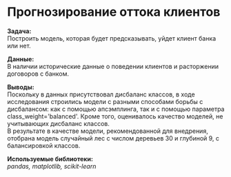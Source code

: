 # Прогнозирование оттока клиентов
__Задача:__\
Построить модель, которая будет предсказывать, уйдет клиент банка или нет.

__Данные:__\
В наличии исторические данные о поведении клиентов и расторжении договоров с банком.

__Выводы:__\
Поскольку в данных присутствовал дисбаланс классов, в ходе исследования строились модели с разными способами борьбы с дисбалансом: как с помощью апсэмплинга, так и с помощью параметра class_weight='balanced'. Кроме того, оценивалось качество моделей, не учитывающих дисбаланс классов.\
В результате в качестве модели, рекомендованной для внедрения, отобрана модель случайный лес с числом деревьев 30 и глубиной 9, с балансировкой классов.

__Используемые библиотеки:__\
*pandas, matplotlib, scikit-learn*
